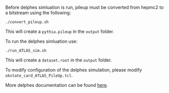 Before delphes simluation is run, pileup must be converted from hepmc2 to a bitstream using the following:
```
./convert_pileup.sh
```
This will create a `pythia.pileup` in the `output` folder.

To run the delphes simluation use:
```
./run_ATLAS_sim.sh
```
This will create a `dataset.root` in the `output` folder.

To modify configuration of the delphes simulation, please modify `okstate_card_ATLAS_PileUp.tcl`.

More delphes documentation can be found [here](https://cp3.irmp.ucl.ac.be/projects/delphes/wiki/WorkBook).
